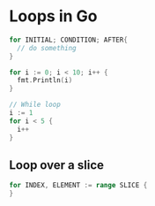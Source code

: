 # Loops in Go

```go
for INITIAL; CONDITION; AFTER{
  // do something
}

for i := 0; i < 10; i++ {
  fmt.Println(i)
}

// While loop
i := 1
for i < 5 {
  i++
}
```

## Loop over a slice

```go
for INDEX, ELEMENT := range SLICE {
}
```
